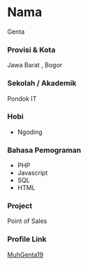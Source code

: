 # Nama
Genta

### Provisi & Kota

Jawa Barat , Bogor

### Sekolah / Akademik
Pondok IT

### Hobi

- Ngoding


### Bahasa Pemograman 

- PHP
- Javascript
- SQL
- HTML

### Project

Point of Sales

### Profile Link

[MuhGenta19](https://github.com/MuhGenta19)
